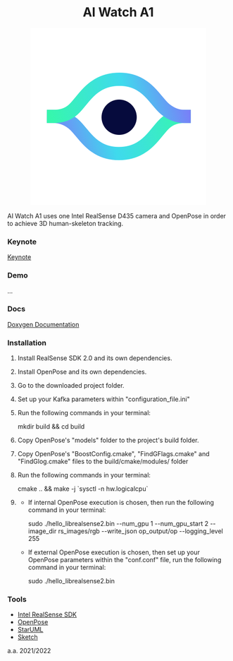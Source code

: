 <p>
    <div align="center">
        <h1> AI Watch A1 </h1>
        <img src="https://github.com/dennewbie/AI_Watch_A1/blob/main/design/eye_small_white%402x.png" width="400">
    </div>
</p>

<p>
    <div>
    AI Watch A1 uses one Intel RealSense D435 camera and OpenPose in order to achieve 3D human-skeleton tracking.
    </div>
</p>

### Keynote
[Keynote](...)



### Demo
...




### Docs
[Doxygen Documentation](https://dennewbie.github.io/AI_Watch_A1/doc/index.html)


### Installation
1. Install RealSense SDK 2.0 and its own dependencies.
2. Install OpenPose and its own dependencies.
3. Go to the downloaded project folder.
4. Set up your Kafka parameters within "configuration_file.ini"
5. Run the following commands in your terminal:
   
   mkdir build && cd build
   
6. Copy OpenPose's "models" folder to the project's build folder.
7. Copy OpenPose's "BoostConfig.cmake", "FindGFlags.cmake" and "FindGlog.cmake" files  to the build/cmake/modules/ folder

8. Run the following commands in your terminal:
   
   cmake .. && make -j \`sysctl -n hw.logicalcpu\`
   
9. 
    - If internal OpenPose execution is chosen, then run the following command in your terminal:
   
        sudo ./hello_librealsense2.bin --num_gpu 1 --num_gpu_start 2 --image_dir rs_images/rgb --write_json op_output/op --logging_level 255
   
   - If external OpenPose execution is chosen, then set up your OpenPose parameters 
   within the "conf.conf" file, run the following command in your terminal:

        sudo ./hello_librealsense2.bin
   


### Tools
- [Intel RealSense SDK](https://github.com/IntelRealSense/librealsense)
- [OpenPose](https://github.com/CMU-Perceptual-Computing-Lab/openpose)
- [StarUML](https://staruml.io/)
- [Sketch](https://www.sketch.com/)

a.a. 2021/2022